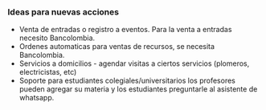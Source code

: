 ### Ideas para nuevas acciones

- Venta de entradas o registro a eventos. Para la venta a entradas necesito Bancolombia.
- Ordenes automaticas para ventas de recursos, se necesita Bancolombia.
- Servicios a domicilios - agendar visitas a ciertos servicios (plomeros, electricistas, etc)
- Soporte para estudiantes colegiales/universitarios los profesores pueden agregar su materia y los estudiantes preguntarle al asistente de whatsapp.
